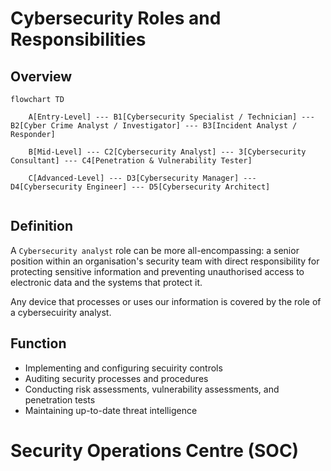 # Cybersecurity Roles and Responsibilities

## Overview

```mermaid
flowchart TD

    A[Entry-Level] --- B1[Cybersecurity Specialist / Technician] --- B2[Cyber Crime Analyst / Investigator] --- B3[Incident Analyst / Responder]

    B[Mid-Level] --- C2[Cybersecurity Analyst] --- 3[Cybersecurity Consultant] --- C4[Penetration & Vulnerability Tester]

    C[Advanced-Level] --- D3[Cybersecurity Manager] --- D4[Cybersecurity Engineer] --- D5[Cybersecurity Architect]


```

## Definition

A `Cybersecurity analyst` role can be more all-encompassing: a senior position within an organisation's security team with direct responsibility for protecting sensitive information and preventing unauthorised access to electronic data and the systems that protect it.

Any device that processes or uses our information is covered by the role of a cybersecuirity analyst.

## Function

* Implementing and configuring secuirity controls
* Auditing security processes and procedures
* Conducting risk assessments, vulnerability assessments, and penetration tests
* Maintaining up-to-date threat intelligence


# Security Operations Centre (SOC)